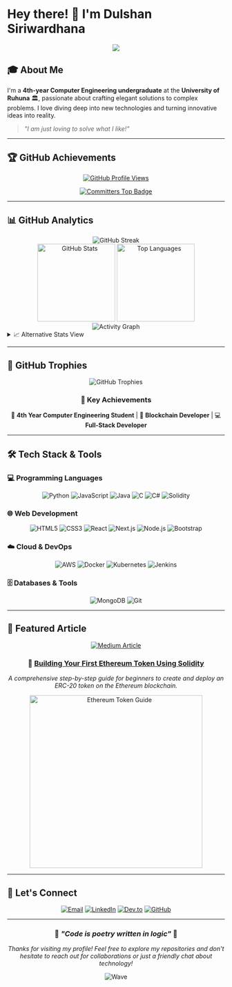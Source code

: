 # Hey there! 👋 I'm Dulshan Siriwardhana

<div align="center">
  <img src="https://readme-typing-svg.herokuapp.com/?lines=Computer+Engineering+Student;Passionate+Software+Developer;Problem+Solver+%26+Innovator;Always+Learning+New+Technologies&font=Fira%20Code&center=true&width=440&height=45&color=36BCF7&vCenter=true&size=22">
</div>

## 🎓 About Me

I'm a **4th-year Computer Engineering undergraduate** at the **University of Ruhuna** 🏛️, passionate about crafting elegant solutions to complex problems. I love diving deep into new technologies and turning innovative ideas into reality.

> *"I am just loving to solve what I like!"*

---

## 🏆 GitHub Achievements

<div align="center">
  
[![GitHub Profile Views](https://komarev.com/ghpvc/?username=DulshanSiriwardhana&color=blueviolet&style=flat-square&label=Profile+Views)](https://github.com/DulshanSiriwardhana)

[![Committers Top Badge](https://user-badge.committers.top/sri_lanka/DulshanSiriwardhana.svg)](https://user-badge.committers.top/sri_lanka/DulshanSiriwardhana)

</div>

---

## 📊 GitHub Analytics

<div align="center">

<!-- GitHub Streak Stats with fallback -->
<picture>
  <source media="(prefers-color-scheme: dark)" srcset="https://streak-stats.demolab.com?user=DulshanSiriwardhana&theme=radical&hide_border=true&background=0D1117&ring=FF6B6B&fire=FF6B6B&currStreakLabel=FF6B6B">
  <img alt="GitHub Streak" src="https://streak-stats.demolab.com?user=DulshanSiriwardhana&theme=radical&hide_border=true&background=0D1117&ring=FF6B6B&fire=FF6B6B&currStreakLabel=FF6B6B">
</picture>

</div>

<div align="center">

<!-- GitHub Stats with multiple providers as fallback -->
<picture>
  <source media="(prefers-color-scheme: dark)" srcset="https://github-readme-stats-sigma-five.vercel.app/api?username=DulshanSiriwardhana&show_icons=true&theme=radical&hide_border=true&bg_color=0D1117&title_color=FF6B6B&icon_color=FF6B6B&text_color=FFFFFF">
  <img alt="GitHub Stats" src="https://github-readme-stats-sigma-five.vercel.app/api?username=DulshanSiriwardhana&show_icons=true&theme=radical&hide_border=true&bg_color=0D1117&title_color=FF6B6B&icon_color=FF6B6B&text_color=FFFFFF" height="180">
</picture>

<picture>
  <source media="(prefers-color-scheme: dark)" srcset="https://github-readme-stats-sigma-five.vercel.app/api/top-langs/?username=DulshanSiriwardhana&layout=compact&theme=radical&hide_border=true&bg_color=0D1117&title_color=FF6B6B&text_color=FFFFFF&langs_count=8">
  <img alt="Top Languages" src="https://github-readme-stats-sigma-five.vercel.app/api/top-langs/?username=DulshanSiriwardhana&layout=compact&theme=radical&hide_border=true&bg_color=0D1117&title_color=FF6B6B&text_color=FFFFFF&langs_count=8" height="180">
</picture>

</div>

<div align="center">

<!-- Activity Graph with better provider -->
<picture>
  <source media="(prefers-color-scheme: dark)" srcset="https://github-readme-activity-graph.vercel.app/graph?username=DulshanSiriwardhana&custom_title=Dulshan's%20Contribution%20Graph&bg_color=0d1117&color=ff6b6b&line=ff6b6b&point=ffffff&area=true&hide_border=true">
  <img alt="Activity Graph" src="https://github-readme-activity-graph.vercel.app/graph?username=DulshanSiriwardhana&custom_title=Dulshan's%20Contribution%20Graph&bg_color=0d1117&color=ff6b6b&line=ff6b6b&point=ffffff&area=true&hide_border=true">
</picture>

</div>

<!-- Backup Stats Section (if above services fail) -->
<details>
<summary>📈 Alternative Stats View</summary>
<div align="center">

![GitHub Stats](https://github-readme-stats.vercel.app/api?username=DulshanSiriwardhana&show_icons=true&theme=tokyonight)
![Top Languages](https://github-readme-stats.vercel.app/api/top-langs/?username=DulshanSiriwardhana&layout=compact&theme=tokyonight)

</div>
</details>

---

## 🏅 GitHub Trophies

<div align="center">

<!-- Trophy stats with fallback -->
<picture>
  <source media="(prefers-color-scheme: dark)" srcset="https://github-profile-trophy.vercel.app/?username=DulshanSiriwardhana&theme=radical&no-frame=true&no-bg=true&margin-w=4&row=2&column=4">
  <img alt="GitHub Trophies" src="https://github-profile-trophy.vercel.app/?username=DulshanSiriwardhana&theme=radical&no-frame=true&no-bg=true&margin-w=4&row=2&column=4">
</picture>

</div>

<!-- Manual Achievement Highlights -->
<div align="center">

### 🎯 Key Achievements
🌟 **4th Year Computer Engineering Student** | 🚀 **Blockchain Developer** | 💻 **Full-Stack Developer**

</div>

---

## 🛠️ Tech Stack & Tools

### 💻 Programming Languages
<div align="center">

![Python](https://img.shields.io/badge/Python-3776AB?style=for-the-badge&logo=python&logoColor=white)
![JavaScript](https://img.shields.io/badge/JavaScript-F7DF1E?style=for-the-badge&logo=javascript&logoColor=black)
![Java](https://img.shields.io/badge/Java-ED8B00?style=for-the-badge&logo=java&logoColor=white)
![C](https://img.shields.io/badge/C-00599C?style=for-the-badge&logo=c&logoColor=white)
![C#](https://img.shields.io/badge/C%23-239120?style=for-the-badge&logo=c-sharp&logoColor=white)
![Solidity](https://img.shields.io/badge/Solidity-363636?style=for-the-badge&logo=solidity&logoColor=white)

</div>

### 🌐 Web Development
<div align="center">

![HTML5](https://img.shields.io/badge/HTML5-E34F26?style=for-the-badge&logo=html5&logoColor=white)
![CSS3](https://img.shields.io/badge/CSS3-1572B6?style=for-the-badge&logo=css3&logoColor=white)
![React](https://img.shields.io/badge/React-20232A?style=for-the-badge&logo=react&logoColor=61DAFB)
![Next.js](https://img.shields.io/badge/Next.js-000000?style=for-the-badge&logo=nextdotjs&logoColor=white)
![Node.js](https://img.shields.io/badge/Node.js-43853D?style=for-the-badge&logo=node.js&logoColor=white)
![Bootstrap](https://img.shields.io/badge/Bootstrap-563D7C?style=for-the-badge&logo=bootstrap&logoColor=white)

</div>

### ☁️ Cloud & DevOps
<div align="center">

![AWS](https://img.shields.io/badge/Amazon_AWS-232F3E?style=for-the-badge&logo=amazon-aws&logoColor=white)
![Docker](https://img.shields.io/badge/Docker-2496ED?style=for-the-badge&logo=docker&logoColor=white)
![Kubernetes](https://img.shields.io/badge/Kubernetes-326CE5?style=for-the-badge&logo=kubernetes&logoColor=white)
![Jenkins](https://img.shields.io/badge/Jenkins-D24939?style=for-the-badge&logo=jenkins&logoColor=white)

</div>

### 🗄️ Databases & Tools
<div align="center">

![MongoDB](https://img.shields.io/badge/MongoDB-4EA94B?style=for-the-badge&logo=mongodb&logoColor=white)
![Git](https://img.shields.io/badge/Git-F05032?style=for-the-badge&logo=git&logoColor=white)

</div>

---

## 📝 Featured Article

<div align="center">
  
[![Medium Article](https://img.shields.io/badge/Medium-12100E?style=for-the-badge&logo=medium&logoColor=white)](https://medium.com/@dulshansiriwardhanaofficial/building-your-first-ethereum-token-using-solidity-a-step-by-step-guide-ac64d9ffd949)

### 🔗 [Building Your First Ethereum Token Using Solidity](https://medium.com/@dulshansiriwardhanaofficial/building-your-first-ethereum-token-using-solidity-a-step-by-step-guide-ac64d9ffd949)

*A comprehensive step-by-step guide for beginners to create and deploy an ERC-20 token on the Ethereum blockchain.*

<img src="https://miro.medium.com/v2/resize:fit:720/format:webp/1*S1VGPA7XDJde4ZayL4UN6Q.png" alt="Ethereum Token Guide" width="400">

</div>

---

## 🤝 Let's Connect

<div align="center">

[![Email](https://img.shields.io/badge/Email-D14836?style=for-the-badge&logo=gmail&logoColor=white)](mailto:dulshansiriwardhanaofficial@gmail.com)
[![LinkedIn](https://img.shields.io/badge/LinkedIn-0077B5?style=for-the-badge&logo=linkedin&logoColor=white)](https://linkedin.com/in/dulshansiriwardhana)
[![Dev.to](https://img.shields.io/badge/dev.to-0A0A0A?style=for-the-badge&logo=dev.to&logoColor=white)](https://dev.to/dulshan_siriwardhana_370d)
[![GitHub](https://img.shields.io/badge/GitHub-100000?style=for-the-badge&logo=github&logoColor=white)](https://github.com/DulshanSiriwardhana)

</div>

---

<div align="center">
  
### 🌟 *"Code is poetry written in logic"* 🌟

*Thanks for visiting my profile! Feel free to explore my repositories and don't hesitate to reach out for collaborations or just a friendly chat about technology!*

![Wave](https://raw.githubusercontent.com/mayhemantt/mayhemantt/Update/svg/Bottom.svg)

</div>
